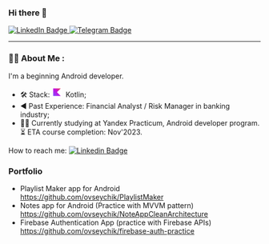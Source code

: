 ### Hi there 👋
<div id="badges">
  <a href="https://www.linkedin.com/in/sergey-ovseychik/">
    <img src="https://img.shields.io/badge/LinkedIn-Sergey%20Ovseychik-blue?logo=linkedin&logoColor=white&style=for-the-badge" alt="LinkedIn Badge"/>
  </a>
  <a href="https://t.me/seduovs">
    <img src="https://img.shields.io/badge/Telegram-seduovs-white?logo=telegram&logoColor=blue&style=for-the-badge" alt="Telegram Badge"/>
  </a>
</div>

---

### 👨‍💻 About Me : 

I'm a beginning Android developer. 

- 🛠️ Stack: <img src="https://github.com/devicons/devicon/blob/master/icons/kotlin/kotlin-original.svg" title="Kotlin" alt="Kotlin" width="20" height="20"/>&nbsp; Kotlin; 
- ◀️ Past Experience: Financial Analyst / Risk Manager in banking industry;
- 👨‍🎓 Currently studying at Yandex Practicum, Android developer program. ⏳ ETA course completion: Nov'2023. 

How to reach me: [![Linkedin Badge](https://img.shields.io/badge/-Sergey_Ovseychik-blue?style=flat&logo=Linkedin&logoColor=white)](https://www.linkedin.com/in/sergey-ovseychik/)

### Portfolio

- Playlist Maker app for Android https://github.com/ovseychik/PlaylistMaker
- Notes app for Android (Practice with MVVM pattern) https://github.com/ovseychik/NoteAppCleanArchitecture
- Firebase Authentication App (practice with Firebase APIs) https://github.com/ovseychik/firebase-auth-practice

<!--
**ovseychik/ovseychik** is a ✨ _special_ ✨ repository because its `README.md` (this file) appears on your GitHub profile.

Here are some ideas to get you started:

- 🔭 I’m currently working on ...
- 🌱 I’m currently learning ...
- 👯 I’m looking to collaborate on ...
- 🤔 I’m looking for help with ...
- 💬 Ask me about ...
- 📫 How to reach me: ...
- 😄 Pronouns: ...
- ⚡ Fun fact: ...
-->
